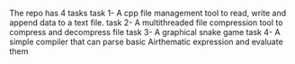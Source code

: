 The repo has 4 tasks 
task 1- A cpp file management tool to read, write and append data to a text file.
task 2- A multithreaded file compression tool to compress and decompress file
task 3- A graphical snake game
task 4- A simple compiler that can parse basic Airthematic expression and evaluate them
